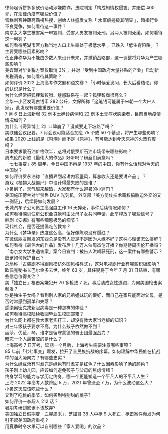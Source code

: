 律师起诉拼多多砍价活动涉嫌欺诈，法院判定「构成知情权侵害」并赔偿 400 元，在法律角度有哪些价值？  
雪糕刺客钟薛高霸榜热搜，创始人林盛发文称「 水军痕迹极其明显 」，暗指行业不良竞争，如何看待这一事件？  
南京女大学生被害案一审宣判，受害人男友被判死刑，另两人被判死缓，如何看待这一判罚？  
如何看待芜湖市官方称当地人口出生率处于极低水平 ，已跌入「低生育陷阱」？主要受哪些因素影响？  
任正非称华为不能由少数人来设计未来，并撤销战略部，这一调整将对华为产生哪些影响？  
美媒曝对华关税方案仅取消 3% ，并对「受到中国政府大量补贴的产业」启动新关税调查，如何看待其策略？  
如何评价 2022 上海高考作文题和语文卷？「小时候爱发问，长大后看结论」你的认识是什么？  
为什么经常把狐狸和狡猾、魅惑联系在一起？狐狸智商很高么？  
金华一小区发现古钱币 282 公斤，文保所称「这笔钱可能属于宋朝一个大户人家」，此发现有哪些重要价值？  
7 月 6 日上海新增 32 例本土确诊病例和 22 例本土无症状感染者，目前当地疫情情况如何？  
为什么《奇异博士 2》口碑崩了？漫威要走下坡路了吗？  
美联储会议纪要，7 月会议可能适合加息 75 个或 50 个基点，将产生哪些影响？  
如果 2020 上线的是《鸣潮》而不是《原神》，有可能达到今天原神的火热程度吗？  
日本要求俄石油价格砍半，这将对俄罗斯石油市场带来哪些影响？  
周杰伦的新歌《最伟大的作品》好听吗？粉丝们满意吗？  
「七七事变」85 周年，今日中国不再是 1937 年的中国，你有什么话想对今天的中国说？  
如何评价罗永浩称「直播界刮起讲内容歪风，算总收入还是要讲产品 」？  
游戏《植物大战僵尸》中设计得最失败的是谁？  
小暑到了，天气越来越热，大家都有什么避暑的小窍门？  
美国施压荷兰对华禁售 DUV 光刻机，外交部「美方倚仗技术霸权搞胁迫外交的又一例证」，后续将如何发展？  
长城汽车子公司员工高强度工作 16 天猝死，事件后续情况如何？  
如何看待深圳住房公积金贷款可由父母子女共同申请，此举释放了哪些信号？  
韩剧《安娜》有哪些细思极恐的细节？  
现代社会，是否还提倡吃苦教育？  
为什么《梦华录》热度这么高，但好像陈晓没有爆红？  
在微信朋友圈发的东西总是没有人赞是不是因为人缘不好？这种心理该怎么排解？  
如何看待《最伟大的作品》发布后十几万人催周杰伦开播？你期待周杰伦开播吗？  
「南京女大学生遇害案」案今日宣判：被告人洪峤获死刑，这一案件有哪些警示？应该如何保护自己？  
总局称「古装剧不得跟风模仿外国风格样式」，这对电视剧行业有哪些积极影响？  
欧佩克秘书长巴尔金多去世，终年 63 岁，其任期将于今年 7 月 31 日结束，有哪些信息值得关注？  
美「独立日」枪击案嫌犯开 70 多枪致 7 死，事后装成女性逃跑，为何美国枪击案频发？  
你是独生子女吗？看到别人家的兄弟姐妹玩的很好，而自己在家只能面对父母，是否时常感到孤单和失落？  
感染奥密克戎新冠病毒是一种怎样的体验？  
如何看待高校陆续收回毕业生校园邮箱？  
为什么网上都在教大家老实打工，却没有教大家当老板的知识？  
对三年级孩子要求不高，为什么孩子依然做不到？  
丽莎，优莅，琴，谁才是留守蒙德的骑士团最强战力？  
暗恋一个人最苦涩的是什么？  
上海高考 7 日开考，延期一个月后，上海考生需要注意哪些事项？  
85 年前「七七事变」爆发，拉开了全民族抗战的序幕。如何理解中华民族在抗战中的强大凝聚力？有哪些史实？  
为什么绿豆汤有时煮完是绿色有时煮完是红色？什么因素影响了汤的颜色？  
孩子刚上幼儿园，应该如何避免孩子与父母的焦虑情绪？  
终身学习的能力与学历定终身，哪一个更能塑造一个平凡人的不平凡人生？  
上海 2022 年高考人数降回 5 万，2021 年曾涨至 7 万，为什么波动这么大？  
小暑这天应该吃些什么？  
又到了吃桃的季节，如何买到特别甜的桃子?  
如何评价一拳超人 212 话？  
暑期考研到底该不该放弃?  
美国独立日假期变「血腥周末」，芝加哥 38 人中枪 9 人死亡，枪击案件频发为何引不起美国政府重视？  
用夏季时令水果可以自制哪些「家人爱喝」的饮品？  
